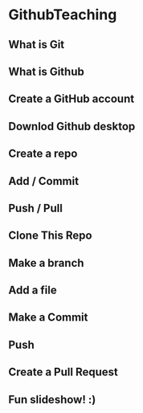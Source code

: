 # GithubTeaching

## What is Git
## What is Github
## Create a GitHub account
## Downlod Github desktop
## Create a repo
## Add / Commit
## Push / Pull
## Clone This Repo
## Make a branch 
## Add a file
## Make a Commit
## Push
## Create a Pull Request
## Fun slideshow! :)
